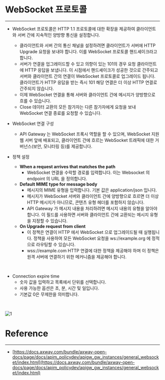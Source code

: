 # WebSocket 프로토콜

---

- WebSocket 프로토콜은 HTTP 1.1 프로토콜에 대한 확장을 제공하여 클라이언트와 서버 간에 지속적인 양방향 통신을 설정합니다.
    - 클라이언트와 서버 간의 통신 채널을 설정하려면 클라이언트가 서버에 HTTP Upgrade 요청을 보내야 합니다. 이를 WebSocket 프로토콜 핸드셰이크라고 합니다.
    - 서버가 연결을 업그레이드할 수 있고 의향이 있는 101의 경우 요청 클라이언트에 HTTP 응답을 보냅니다. 이 시점에서 핸드셰이크가 성공한 것으로 간주되고 서버와 클라이언트 간의 연결이 WebSocket 프로토콜로 업그레이드 됩니다.
      클라이언트가 HTTP 응답을 받는 즉시 101 해당 연결은 더 이상 HTTP 연결로 간주되지 않습니다.
    - 이제 WebSocket 연결을 통해 서버와 클라이언트 간에 메시지가 양방향으로 흐를 수 있습니다.
    - Close 데이터 교환의 모든 참가자는 다른 참가자에게 요청을 보내 WebSocket 연결 종료를 요청할 수 있습니다.


- WebSocket 연결 구성
    - API Gateway 는 WebSocket 프록시 역할을 할 수 있으며, WebSocket 지원 웹 서버 앞에 배포되고, 클라이언트 간에 흐르는 WebSocket 트래픽에 대한 거버넌스(보안, 모니터링 등)를 제공합니다.


- 정책 설정
    - **When a request arrives that matches the path**
        - WebSocket 연결을 수락할 경로를 입력합니다. 이는 Websocket 의 endpoint 의 URL 을 정의합니다.
    - **Default MIME type for message body**
        - 메시지의 MIME 유형을 입력합니다. 기본 값은 application/json 입니다.
        - 메시지가 WebSocket 서버와 클라이언트 간에 양방향으로 흐르면 더 이상 HTTP 메시지가 아니므로, 콘텐츠 유형 헤더를 포함하지 않습니다.
        - API Gateway 가 메시지 내용을 처리하려면 메시지 내용의 유형을 알아야 합니다. 이 필드를 사용하면 서버와 클라이언트 간에 교환되는 메시지 유형을 지정할 수 있습니다.
    - **On Upgrade request from client**
        - 이 정책은 연결이 HTTP 에서 WebSocket 으로 업그레이드될 때 실행됩니다. 정책을 사용하여 모든 WebSocket 요청을 ws://example.org 에 정적으로 라우팅할 수 있습니다.
        - wss://example.com HTTP 연결에 대한 정책을 제공해야 하며 이 정책은 원격 서버에 연결하기 위한 메커니즘을 제공해야 합니다.

    
<br />

- Connection expire time
    - 숫자 값을 입력하고 목록에서 단위를 선택합니다.
    - 사용 가능한 옵션은 초, 분, 시간 및 일입니다.
    - 기본값 0은 무제한을 의미합니다.

<br />

![1](https://user-images.githubusercontent.com/41246605/208419296-0c48ce12-a4ce-4a11-8f8f-d5624755152c.png)



# Reference

---

- [https://docs.axway.com/bundle/axway-open-docs/page/docs/apim_policydev/apigw_gw_instances/general_websocket/index.html](https://docs.axway.com/bundle/axway-open-docs/page/docs/apim_policydev/apigw_gw_instances/general_websocket/index.html)